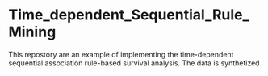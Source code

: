 # Time_dependent_Sequential_Rule_Mining
This repostory are an example of implementing the time-dependent sequential association rule-based survival analysis. The data is synthetized
